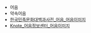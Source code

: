 - 어음
- 약속어음
- [한국민족문화대백과사전_어음_어음이미지](https://encykorea.aks.ac.kr/Article/E0036060)
- [Knote_어음정보센터_어음이미지](https://www.knote.kr/qryEumSagoMain.do﻿)